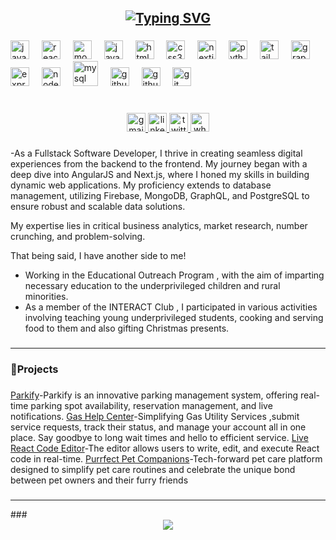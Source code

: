 <h2 align="center"><a href="https://git.io/typing-svg"><img src="https://readme-typing-svg.herokuapp.com?font=Fira+Code&weight=600&size=24&duration=1500&pause=800&color=30ADF7FF&background=FF002D00&center=true&multiline=false&random=false&width=450&height=50&lines=Hi+%F0%9F%91%8B!+I+am+Noel;a+CS+undergrad+from+India;" alt="Typing SVG" /></a></h2>

###

<div align="left">
  <img src="https://cdn.jsdelivr.net/gh/devicons/devicon/icons/javascript/javascript-original.svg" height="30" alt="javascript logo"  />
  <img width="12" />
  <img src="https://cdn.jsdelivr.net/gh/devicons/devicon/icons/react/react-original.svg" height="30" alt="react logo"  />
  <img width="12" />
  <img src="https://cdn.jsdelivr.net/gh/devicons/devicon/icons/mongodb/mongodb-original.svg" height="30" alt="mongodb logo"  />
  <img width="12" />
  <img src="https://skillicons.dev/icons?i=java" height="30" alt="java logo"  />
  <img width="12" />
  <img src="https://cdn.jsdelivr.net/gh/devicons/devicon/icons/html5/html5-original.svg" height="30" alt="html5 logo"  />
  <img width="12" />
  <img src="https://cdn.jsdelivr.net/gh/devicons/devicon/icons/css3/css3-original.svg" height="30" alt="css3 logo"  />
  <img width="12" />
  <img src="https://cdn.jsdelivr.net/gh/devicons/devicon/icons/nextjs/nextjs-original.svg" height="30" alt="nextjs logo"  />
  <img width="12" />
  <img src="https://cdn.jsdelivr.net/gh/devicons/devicon/icons/python/python-original.svg" height="30" alt="python logo"  />
  <img width="12" />
  <img src="https://skillicons.dev/icons?i=tailwind" height="30" alt="tailwindcss logo"  />
   <img width="12" />
  <img src="https://skillicons.dev/icons?i=graphql" height="30" alt="graphql logo"  />
  <img width="12" />
  <img src="https://img.shields.io/badge/Express-000000?logo=express&logoColor=white&style=for-the-badge" height="30" alt="express logo"  />
  <img width="12" />
  <img src="https://skillicons.dev/icons?i=nodejs" height="30" alt="nodejs logo"  />
  <img width="12" />
  <img src="https://cdn.simpleicons.org/mysql/4479A1" height="40" alt="mysql logo"  />
  <img width="12" />
  <img src="https://cdn.jsdelivr.net/gh/devicons/devicon/icons/php/php-original.svg" height="30" alt="github logo"  />
   <img width="12" />
  <img src="https://skillicons.dev/icons?i=github" height="30" alt="github logo"  />
  <img width="12" />
  <img src="https://cdn.jsdelivr.net/gh/devicons/devicon/icons/git/git-original.svg" height="30" alt="git logo"  />
 
  </div>

###

<br clear="both">

<div align="center">
  <a href="mailto:noel.regis04@gmail.com" target="_blank">
    <img src="https://img.shields.io/static/v1?message=EMAIL&logo=gmail&label=&color=D14836&logoColor=white&labelColor=&style=flat" height="30" alt="gmail logo"  />
  </a>
  <a href="https://www.linkedin.com/in/noel-regis-aa07081b1/" target="_blank">
    <img src="https://img.shields.io/static/v1?message=Linkedin&logo=linkedin&label=&color=0077B5&logoColor=white&labelColor=&style=flat" height="30" alt="linkedin logo"  />
  </a>
  <a href="https://x.com/NoelRegis8" target="_blank">
    <img src="https://img.shields.io/static/v1?message=Twitter&logo=twitter&label=&color=1DA1F2&logoColor=white&labelColor=&style=flat" height="30" alt="twitter logo"  />
  </a>
  <a href="https://wa.me/98321609949" target="_blank">
    <img src="https://img.shields.io/static/v1?message=Whatsapp&logo=whatsapp&label=&color=25D366&logoColor=white&labelColor=&style=flat" height="30" alt="whatsapp logo"  />
  </a>
</div>

###

  -As a Fullstack Software Developer, I thrive in creating seamless digital experiences from the backend to the frontend. My journey began with a deep dive into AngularJS and Next.js, where I honed my skills in building dynamic web applications. My proficiency extends to database management, utilizing Firebase, MongoDB, GraphQL, and PostgreSQL to ensure robust and scalable data solutions.
 
 My expertise lies in critical business analytics, market research, number crunching, and problem-solving.

That being said, I have another side to me! 
  - Working in the Educational Outreach Program , with the aim of imparting necessary education to the underprivileged children and rural minorities.
  - As a member of the INTERACT Club , I participated in various activities involving teaching young underprivileged students, cooking and serving food to them and also gifting Christmas presents.
###





###
<hr/>
<h3 align="left">🚀Projects</h3>

###

 <a href='https://parkify-lot.vercel.app/'>Parkify</a>-Parkify is an innovative parking management system, offering real-time parking spot availability, reservation management, and live notifications.
 <a href='https://gas-help-center.vercel.app/'>Gas Help Center</a>-Simplifying Gas Utility Services ,submit service requests, track their status, and manage your account all in one place. Say goodbye to long wait times and hello to efficient service.
 <a href='https://lively-code-lab.vercel.app/'>Live React Code Editor</a>-The editor allows users to write, edit, and execute React code in real-time.
 <a href='https://purrfect-pet-companions.vercel.app/'>Purrfect Pet Companions</a>-Tech-forward pet care platform designed to simplify pet care routines and celebrate the unique bond between pet owners and their furry friends
 
###
<hr/>
<!-- Github Stats --> 
###
<div align="center">
  <img  src="https://profile-counter.glitch.me/noelregis18/count.svg?"  />
</div>

###

